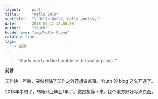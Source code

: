 ```yaml
---
layout:     post
title:      "Hello 2018"
subtitle:   "\"Hello World, Hello youths\""
date:       2018-06-12 12:00:00
author:     "Youth"
header-img: "img/hello-0.png"
catalog: true
tags:
    - 生活
---
```


> “Study hard and be humble in the waiting days. ”


**前言**

工作快一年后，突然想除了工作之外还想做点事。Youth 的 blog 这么开通了。

2018年中旬了，转眼马上毕业1年了。突然想静下来，找个地方好好写点东西。




